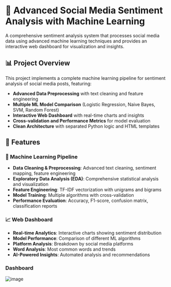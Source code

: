 # 🚀 Advanced Social Media Sentiment Analysis with Machine Learning

A comprehensive sentiment analysis system that processes social media data using advanced machine learning techniques and provides an interactive web dashboard for visualization and insights.

## 📊 Project Overview

This project implements a complete machine learning pipeline for sentiment analysis of social media posts, featuring:

- **Advanced Data Preprocessing** with text cleaning and feature engineering
- **Multiple ML Model Comparison** (Logistic Regression, Naive Bayes, SVM, Random Forest)
- **Interactive Web Dashboard** with real-time charts and insights
- **Cross-validation and Performance Metrics** for model evaluation
- **Clean Architecture** with separated Python logic and HTML templates

## 🎯 Features

### 🔧 Machine Learning Pipeline
- **Data Cleaning & Preprocessing**: Advanced text cleaning, sentiment mapping, feature engineering
- **Exploratory Data Analysis (EDA)**: Comprehensive statistical analysis and visualization
- **Feature Engineering**: TF-IDF vectorization with unigrams and bigrams
- **Model Training**: Multiple algorithms with cross-validation
- **Performance Evaluation**: Accuracy, F1-score, confusion matrix, classification reports

### 📈 Web Dashboard
- **Real-time Analytics**: Interactive charts showing sentiment distribution
- **Model Performance**: Comparison of different ML algorithms
- **Platform Analysis**: Breakdown by social media platforms
- **Word Analysis**: Most common words and trends
- **AI-Powered Insights**: Automated analysis and recommendations

### Dashboard
![image](https://github.com/user-attachments/assets/0ac73f35-6c96-4461-b3a9-8178af75ca7f)


